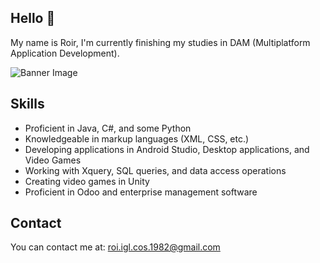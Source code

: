 ## Hello 👋

My name is Roir, I'm currently finishing my studies in DAM (Multiplatform Application Development).

![Banner Image](https://i.imgur.com/mM9mkt0.png)

## Skills

* Proficient in Java, C#, and some Python
* Knowledgeable in markup languages (XML, CSS, etc.)
* Developing applications in Android Studio, Desktop applications, and Video Games
* Working with Xquery, SQL queries, and data access operations
* Creating video games in Unity
* Proficient in Odoo and enterprise management software

## Contact

You can contact me at: roi.igl.cos.1982@gmail.com


